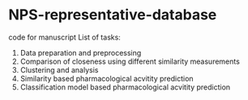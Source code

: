 # NPS-representative-database
code for manuscript
List of tasks:
1. Data preparation and preprocessing
2. Comparison of closeness using different similarity measurements
3. Clustering and analysis
4. Similarity based pharmacological acvitity prediction
5. Classification model based pharmacological acvitity prediction
